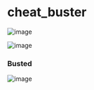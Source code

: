 # cheat_buster

![image](https://github.com/user-attachments/assets/64bf97a4-6fef-48b1-9950-304e2163976a)

  

![image](https://github.com/user-attachments/assets/42bda0d8-9fec-48b0-a05a-7aba5173f828)

### Busted
![image](https://github.com/user-attachments/assets/5e24ce3e-ce4f-465e-92f6-9e18b17807b3)
